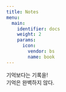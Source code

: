 ```yaml
---
title: Notes
menu:
  main:
    identifier: docs
    weight: 2
    params:
      icon:
        vendor: bs
        name: book
---
```


기억보다는 기록을!  
기억은 완벽하지 않다.
